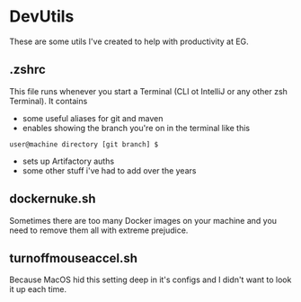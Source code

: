 # DevUtils

These are some utils I've created to help with productivity at EG. 

## .zshrc

This file runs whenever you start a Terminal (CLI ot IntelliJ or any other zsh Terminal). It contains
- some useful aliases for git and maven
- enables showing the branch you're on in the terminal like this
```
user@machine directory [git branch] $ 
```
- sets up Artifactory auths
- some other stuff i've had to add over the years

## dockernuke.sh

Sometimes there are too many Docker images on your machine and you need to remove them all with extreme prejudice.

## turnoffmouseaccel.sh

Because MacOS hid this setting deep in it's configs and I didn't want to look it up each time. 
